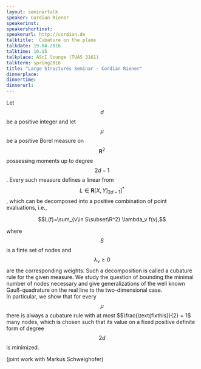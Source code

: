 ```yaml
---
layout: seminartalk
speaker: Cordian Riener
speakerinst: 
speakershortinst: 
speakerurl: http://cordian.de
talktitle:  Cubature on the plane
talkdate: 19.04.2016
talktime: 16.15
talkplace: AScI lounge (TUAS 3161)
talkterm: spring2016
title: "Large Structures Seminar - Cordian Riener"
dinnerplace: 
dinnertime: 
dinnerurl: 
---
```

Let $$d$$  be a positive integer and let $$\mu$$ be a positive Borel measure on
$$\mathbf{R}^2$$ possessing moments up to degree $$2d-1$$. Every such measure defines a linear from $$L\in\mathbf{R}[X,Y]_{2d-1}]^*$$, which can be decomposed into a positive combination of point evaluations, i.e., 

$$L(f)=\sum_{v\in S\subset\R^2} \lambda_v f(v),$$ 

where $$S$$ is a finte set of  nodes and  $$\lambda_v\geq 0$$ are the corresponding  weights. Such a decomposition is called a cubature rule for the given measure. We study the question of bounding the minimal number of nodes necessary and give generalizations of the well known Gauß-quadrature on the real line to the two-dimensional case.  
In particular, we show that for every $$\mu$$ there is always a cubature rule with at
most $$\frac{\text{fixthis}}{2} + 1$ many nodes, which is chosen such that its value on a fixed positive definite form of
degree $$2d$$ is minimized. 

(joint work with Markus Schweighofer) 
